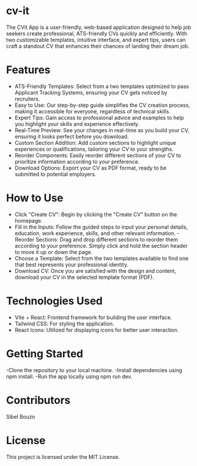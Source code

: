 # cv-it

The CVit App is a user-friendly, web-based application designed to help job seekers create professional, ATS-friendly CVs quickly and efficiently. With two customizable templates, intuitive interface, and expert tips, users can craft a standout CV that enhances their chances of landing their dream job.

# Features

- ATS-Friendly Templates: Select from a two templates optimized to pass Applicant Tracking Systems, ensuring your CV gets noticed by recruiters.
- Easy to Use: Our step-by-step guide simplifies the CV creation process, making it accessible for everyone, regardless of technical skills.
- Expert Tips: Gain access to professional advice and examples to help you highlight your skills and experience effectively.
- Real-Time Preview: See your changes in real-time as you build your CV, ensuring it looks perfect before you download.
- Custom Section Addition: Add custom sections to highlight unique experiences or qualifications, tailoring your CV to your strengths.
- Reorder Components: Easily reorder different sections of your CV to prioritize information according to your preference.
- Download Options: Export your CV as PDF format, ready to be submitted to potential employers.

# How to Use

- Click "Create CV": Begin by clicking the "Create CV" button on the homepage.
- Fill in the Inputs: Follow the guided steps to input your personal details, education, work experience, skills, and other relevant information.
  -Reorder Sections: Drag and drop different sections to reorder them according to your preference. Simply click and hold the section header to move it up or down the page.
- Choose a Template: Select from the two templates available to find one that best represents your professional identity.
- Download CV: Once you are satisfied with the design and content, download your CV in the selected template format (PDF).

# Technologies Used

- Vite + React: Frontend framework for building the user interface.
- Tailwind CSS: For styling the application.
- React Icons: Utilized for displaying icons for better user interaction.

# Getting Started

-Clone the repository to your local machine. -Install dependencies using npm install. -Run the app locally using npm run dev.

# Contributors

Sibel Bouzo

# License

This project is licensed under the MIT License.
